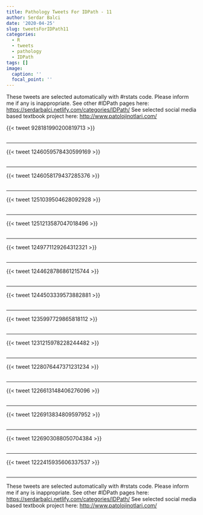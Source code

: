 ```yaml
---
title: Pathology Tweets For IDPath - 11
author: Serdar Balci
date: '2020-04-25'
slug: tweetsForIDPath11
categories:
  - R
  - tweets
  - pathology
  - IDPath
tags: []
image:
  caption: ''
  focal_point: ''
---
```



These tweets are selected automatically with #rstats code. Please inform me if any is inappropriate.
See other #IDPath pages here: https://serdarbalci.netlify.com/categories/IDPath/ 
See selected social media based textbook project here: http://www.patolojinotlari.com/

{{< tweet 928181990200819713 >}}
<br>
<br>
<hr>
{{< tweet 1246059578430599169 >}}
<br>
<br>
<hr>
{{< tweet 1246058179437285376 >}}
<br>
<br>
<hr>
{{< tweet 1251039504628092928 >}}
<br>
<br>
<hr>
{{< tweet 1251213587047018496 >}}
<br>
<br>
<hr>
{{< tweet 1249771129264312321 >}}
<br>
<br>
<hr>
{{< tweet 1244628786861215744 >}}
<br>
<br>
<hr>
{{< tweet 1244503339573882881 >}}
<br>
<br>
<hr>
{{< tweet 1235997729865818112 >}}
<br>
<br>
<hr>
{{< tweet 1231215978228244482 >}}
<br>
<br>
<hr>
{{< tweet 1228076447371231234 >}}
<br>
<br>
<hr>
{{< tweet 1226613148406276096 >}}
<br>
<br>
<hr>
{{< tweet 1226913834809597952 >}}
<br>
<br>
<hr>
{{< tweet 1226903088050704384 >}}
<br>
<br>
<hr>
{{< tweet 1222415935606337537 >}}
<br>
<br>
<hr>


These tweets are selected automatically with #rstats code. Please inform me if any is inappropriate.
See other #IDPath pages here: https://serdarbalci.netlify.com/categories/IDPath/ 
See selected social media based textbook project here: http://www.patolojinotlari.com/
